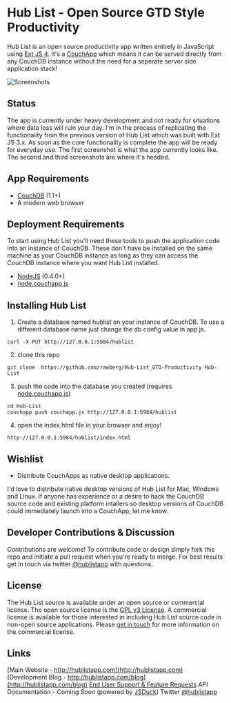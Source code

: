 # Hub List - Open Source GTD Style Productivity
Hub List is an open source productivity app written entirely in JavaScript using [Ext JS 4](http://www.sencha.com/products/extjs/). It's a [CouchApp](http://couchapp.org/page/what-is-couchapp) which means it can be served directly from any CouchDB instance without the need for a seperate server side application stack!

![Screenshots](http://dl.dropbox.com/u/946636/HL-Readme-Screnshots.png)

## Status
The app is currently under heavy development and not ready for situations where data loss will ruin your day. I'm in the process of replicating the functionality from the previous version of Hub List which was built with Ext JS 3.x. As soon as the core functionality is complete the app will be ready for everyday use. The first screenshot is what the app currently looks like. The second and third screenshots are where it's headed.

## App Requirements
- [CouchDB](http://www.couchbase.com/downloads) (1.1+)
- A modern web browser

## Deployment Requirements
To start using Hub List you'll need these tools to push the application code into an instance of CouchDB. These don't have be installed on the same machine as your CouchDB instance as long as they can access the CouchDB instance where you want Hub List installed.

- [NodeJS](https://github.com/joyent/node) (0.4.0+)
- [node.couchapp.js](https://github.com/mikeal/node.couchapp.js)

## Installing Hub List
1. Create a database named hublist on your instance of CouchDB. To use a different database name just change the db config value in app.js.
```
curl -X PUT http://127.0.0.1:5984/hublist
``` 

2. clone this repo
```
git clone  https://github.com/rawberg/Hub-List_GTD-Productivity Hub-List
```

3. push the code into the database you created (requires [node.couchapp.js](https://github.com/mikeal/node.couchapp.js))
```
cd Hub-List
couchapp push couchapp.js http://127.0.0.1:5984/hublist 
```

4. open the index.html file in your browser and enjoy!
```
http://127.0.0.1:5984/hublist/index.html
```


## Wishlist
- Distribute CouchApps as native desktop applications.

I'd love to distribute native desktop versions of Hub List for Mac, Windows and Linux. If anyone has experience or a desire to hack the CouchDB source code and existing platform intallers so desktop versions of CouchDB could immediately launch into a CouchApp, let me know.

## Developer Contributions & Discussion
Contributions are welcome! To contribute code or design simply fork this repo and initiate a pull request when you're ready to merge. For best results get in touch via twitter [@hublistapp](http://twitter.com/#!/hublistapp) with questions. 

## License
The Hub List source is available under an open source or commercial license. The open source license is the [GPL v3 License](http://opensource.org/licenses/gpl-3.0.html). A commercial license is available for those interested in including Hub List source code in non-open source applications. Please [get in touch](http://twitter.com/#!/hublistapp) for more information on the commercial license.

## Links
[Main Website - http://hublistapp.com](http://hublistapp.com)
[Development Blog - http://hublistapp.com/blog](http://hublistapp.com/blog)
[End User Support & Feature Requests](http://getsatisfaction.com/nimbleapps)
API Documentation - Coming Soon (powered by [JSDuck](https://github.com/nene/jsduck)) 
Twitter [@hublistapp](http://twitter.com/#!/hublistapp)
